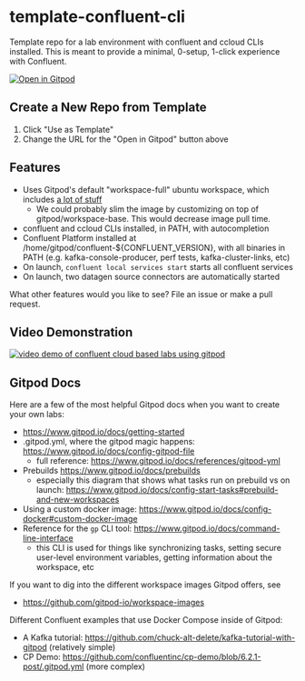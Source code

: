 # template-confluent-cli
Template repo for a lab environment with confluent and ccloud CLIs installed. This is meant to provide a minimal, 0-setup, 1-click experience with Confluent.

[![Open in Gitpod](https://gitpod.io/button/open-in-gitpod.svg)](https://gitpod.io/#https://github.com/chuck-confluent/template-confluent-cli)

## Create a New Repo from Template

1. Click "Use as Template"
2. Change the URL for the "Open in Gitpod" button above

## Features

- Uses Gitpod's default "workspace-full" ubuntu workspace, which includes [a lot of stuff](https://github.com/gitpod-io/workspace-images/blob/master/full/Dockerfile)
  - We could probably slim the image by customizing on top of gitpod/workspace-base. This would decrease image pull time.
- confluent and ccloud CLIs installed, in PATH, with autocompletion
- Confluent Platform installed at /home/gitpod/confluent-${CONFLUENT_VERSION}, with all binaries in PATH (e.g. kafka-console-producer, perf tests, kafka-cluster-links, etc)
- On launch, `confluent local services start` starts all confluent services
- On launch, two datagen source connectors are automatically started

What other features would you like to see? File an issue or make a pull request.

## Video Demonstration

[![video demo of confluent cloud based labs using gitpod](https://img.youtube.com/vi/zKdSxNIPv50/0.jpg)](https://youtu.be/zKdSxNIPv50_0)

## Gitpod Docs

Here are a few of the most helpful Gitpod docs when you want to create your own labs:
- https://www.gitpod.io/docs/getting-started
- .gitpod.yml, where the gitpod magic happens: https://www.gitpod.io/docs/config-gitpod-file
  - full reference: https://www.gitpod.io/docs/references/gitpod-yml
- Prebuilds https://www.gitpod.io/docs/prebuilds
  - especially this diagram that shows what tasks run on prebuild vs on launch: https://www.gitpod.io/docs/config-start-tasks#prebuild-and-new-workspaces
- Using a custom docker image: https://www.gitpod.io/docs/config-docker#custom-docker-image
- Reference for the `gp` CLI tool: https://www.gitpod.io/docs/command-line-interface
  - this CLI is used for things like synchronizing tasks, setting secure user-level environment variables, getting information about the workspace, etc

If you want to dig into the different workspace images Gitpod offers, see
- https://github.com/gitpod-io/workspace-images

Different Confluent examples that use Docker Compose inside of Gitpod:
- A Kafka tutorial: https://github.com/chuck-alt-delete/kafka-tutorial-with-gitpod (relatively simple)
- CP Demo: https://github.com/confluentinc/cp-demo/blob/6.2.1-post/.gitpod.yml (more complex)
